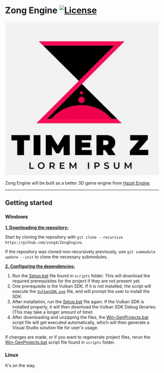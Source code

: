 # Zong Engine [![License](https://img.shields.io/github/license/zong4/ZongEngine.svg)](https://github.com/zong4/ZongEngine/blob/master/LICENSE)

![Zong Engine](/Resources/Branding/icon_full.png?raw=true "Zong Engine")

Zong Engine will be built as a better 3D game engine from [Hazel Engine](https://github.com/TheCherno/Hazel).

***

## Getting started

### Windows

<ins>**1. Downloading the repository:**</ins>

Start by cloning the repository with `git clone --recursive https://github.com/zong4/ZongEngine`.

If the repository was cloned non-recursively previously, use `git submodule update --init` to clone the necessary submodules.

<ins>**2. Configuring the dependencies:**</ins>

1. Run the [Setup.bat](https://github.com/zong4/ZongEngine/blob/master/scripts/Setup.bat) file found in `scripts` folder. This will download the required prerequisites for the project if they are not present yet.
2. One prerequisite is the Vulkan SDK. If it is not installed, the script will execute the [`VulkanSDK.exe`](https://sdk.lunarg.com/sdk/download/1.3.224.1/windows/VulkanSDK-1.3.224.1-Installer.exe) file, and will prompt the user to install the SDK.
3. After installation, run the [Setup.bat](https://github.com/zong4/ZongEngine/blob/master/scripts/Setup.bat) file again. If the Vulkan SDK is installed properly, it will then download the Vulkan SDK Debug libraries. (This may take a longer amount of time)
4. After downloading and unzipping the files, the [Win-GenProjects.bat](https://github.com/zong4/ZongEngine/blob/master/scripts/Win-GenProjects.bat) script file will get executed automatically, which will then generate a Visual Studio solution file for user's usage.

If changes are made, or if you want to regenerate project files, rerun the [Win-GenProjects.bat](https://github.com/zong4/ZongEngine/blob/master/scripts/Win-GenProjects.bat) script file found in `scripts` folder.

### Linux

It's on the way.